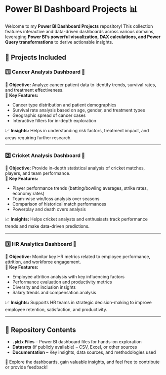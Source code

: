 # **Power BI Dashboard Projects 📊**  

Welcome to my **Power BI Dashboard Projects** repository! This collection features interactive and data-driven dashboards across various domains, leveraging **Power BI’s powerful visualization, DAX calculations, and Power Query transformations** to derive actionable insights.  

## 📌 **Projects Included**  

### 1️⃣ **Cancer Analysis Dashboard 🏥**  
📌 **Objective:** Analyze cancer patient data to identify trends, survival rates, and treatment effectiveness.  
🔹 **Key Features:**  
- Cancer type distribution and patient demographics  
- Survival rate analysis based on age, gender, and treatment types  
- Geographic spread of cancer cases  
- Interactive filters for in-depth exploration  

📈 **Insights:** Helps in understanding risk factors, treatment impact, and areas requiring further research.  

---

### 2️⃣ **Cricket Analysis Dashboard 🏏**  
📌 **Objective:** Provide in-depth statistical analysis of cricket matches, players, and team performance.  
🔹 **Key Features:**  
- Player performance trends (batting/bowling averages, strike rates, economy rates)  
- Team-wise win/loss analysis over seasons  
- Comparison of historical match performances  
- Powerplay and death overs analysis  

📈 **Insights:** Helps cricket analysts and enthusiasts track performance trends and make data-driven predictions.  

---

### 3️⃣ **HR Analytics Dashboard 👥**  
📌 **Objective:** Monitor key HR metrics related to employee performance, attrition, and workforce engagement.  
🔹 **Key Features:**  
- Employee attrition analysis with key influencing factors  
- Performance evaluation and productivity metrics  
- Diversity and inclusion insights  
- Salary trends and compensation analysis  

📈 **Insights:** Supports HR teams in strategic decision-making to improve employee retention, satisfaction, and productivity.  

---

## 📂 **Repository Contents**  
- **`.pbix` Files** – Power BI dashboard files for hands-on exploration  
- **Datasets** (if publicly available) – CSV, Excel, or other sources  
- **Documentation** – Key insights, data sources, and methodologies used  

🚀 Explore the dashboards, gain valuable insights, and feel free to contribute or provide feedback!  

